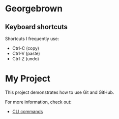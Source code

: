 # Georgebrown
## Keyboard shortcuts
Shortcuts I frequently use: 
- Ctrl-C (copy)
- Ctrl-V (paste)
- Ctrl-Z (undo)

# My Project

This project demonstrates how to use Git and GitHub.

For more information, check out:
- [CLI commands](docs/cli.md)
